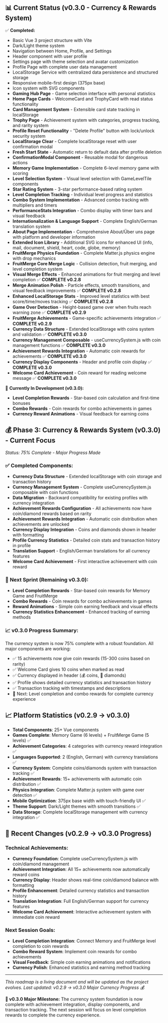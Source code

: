## 📊 Current Status (v0.3.0 - Currency & Rewards System)

✅ **Completed:**
- Basic Vue 3 project structure with Vite
- Dark/Light theme system
- Navigation between Home, Profile, and Settings
- Header component with user profile
- Settings page with theme selection and avatar customization
- Profile Page with complete user data management
- LocalStorage Service with centralized data persistence and structured storage
- Responsive mobile-first design (375px base)
- Icon system with SVG components
- **Gaming Hub Page** - Game selection interface with personal statistics
- **Home Page Cards** - WelcomeCard and TrophyCard with read status functionality
- **Card Management System** - Extensible card state tracking in localStorage
- **Trophy Page** - Achievement system with categories, progress tracking, and rarity system
- **Profile Reset Functionality** - "Delete Profile" button with lock/unlock security system
- **LocalStorage Clear** - Complete localStorage reset with user confirmation modal
- **Fresh Start State** - Automatic return to default data after profile deletion
- **ConfirmationModal Component** - Reusable modal for dangerous actions
- **Memory Game Implementation** - Complete 6-level memory game with scoring
- **Level Selection System** - Visual level selection with GameLevelTile components
- **Star Rating System** - 3-star performance-based rating system
- **Level Completion Tracking** - Individual level progress and statistics
- **Combo System Implementation** - Advanced combo tracking with multipliers and timers
- **PerformanceStats Integration** - Combo display with timer bars and visual feedback
- **Internationalization & Language Support** - Complete English/German translation system
- **About Page Implementation** - Comprehensive About/Über uns page with platform and developer information
- **Extended Icon Library** - Additional SVG icons for enhanced UI (info, mail, document, shield, heart, code, globe, memory)
- **FruitMerge Physics Foundation** - Complete Matter.js physics engine with drop mechanics
- **FruitMerge Core Merge Logic** - Collision detection, fruit merging, and level completion system
- **Visual Merge Effects** - Enhanced animations for fruit merging and level completion ✅ **COMPLETE v0.2.8**
- **Merge Animation Polish** - Particle effects, smooth transitions, and visual feedback improvements ✅ **COMPLETE v0.2.8**
- **Enhanced LocalStorage Stats** - Improved level statistics with best score/time/moves tracking ✅ **COMPLETE v0.2.8**
- **Game Over Detection** - Height-based game over when fruits reach warning zone ✅ **COMPLETE v0.2.9**
- **FruitMerge Achievements** - Game-specific achievements integration ✅ **COMPLETE v0.2.9**
- **Currency Data Structure** - Extended localStorage with coins system and validation ✅ **COMPLETE v0.3.0**
- **Currency Management Composable** - useCurrencySystem.js with coin management functions ✅ **COMPLETE v0.3.0**
- **Achievement Rewards Integration** - Automatic coin rewards for achievements ✅ **COMPLETE v0.3.0**
- **Currency Display Components** - Header and profile coin display ✅ **COMPLETE v0.3.0**
- **Welcome Card Achievement** - Coin reward for reading welcome message ✅ **COMPLETE v0.3.0**

🚧 **Currently In Development (v0.3.0):**
- **Level Completion Rewards** - Star-based coin calculation and first-time bonuses
- **Combo Rewards** - Coin rewards for combo achievements in games
- **Currency Reward Animations** - Visual feedback for earning coins

## 💰 Phase 3: Currency & Rewards System (v0.3.0) - Current Focus
*Status: 75% Complete - Major Progress Made*

### ✅ **Completed Components:**
- **Currency Data Structure** - Extended localStorage with coin storage and transaction history
- **Currency Management System** - Complete useCurrencySystem.js composable with coin functions
- **Data Migration** - Backward compatibility for existing profiles with currency integration
- **Achievement Rewards Configuration** - All achievements now have coin/diamond rewards based on rarity
- **Achievement Rewards Integration** - Automatic coin distribution when achievements are unlocked
- **Currency Display Integration** - Coins and diamonds shown in header with formatting
- **Profile Currency Statistics** - Detailed coin stats and transaction history in profile
- **Translation Support** - English/German translations for all currency features
- **Welcome Card Achievement** - First interactive achievement with coin reward

### 🎯 **Next Sprint (Remaining v0.3.0):**
- **Level Completion Rewards** - Star-based coin rewards for Memory Game and FruitMerge
- **Combo Rewards** - Coin rewards for combo achievements in games
- **Reward Animations** - Simple coin earning feedback and visual effects
- **Currency Statistics Enhancement** - Enhanced tracking of earning methods

### 📈 **v0.3.0 Progress Summary:**
The currency system is now 75% complete with a robust foundation. All major components are working:
- ✅ 15 achievements now give coin rewards (15-300 coins based on rarity)
- ✅ Welcome Card gives 10 coins when marked as read
- ✅ Currency displayed in header (💰 coins, 💎 diamonds)
- ✅ Profile shows detailed currency statistics and transaction history
- ✅ Transaction tracking with timestamps and descriptions
- 🎯 Next: Level completion and combo rewards for complete currency experience

## 📈 Platform Statistics (v0.2.9 → v0.3.0)

- **Total Components**: 25+ Vue components
- **Games Complete**: Memory Game (6 levels) + FruitMerge Game (5 levels) ✅
- **Achievement Categories**: 4 categories with currency reward integration ✅
- **Languages Supported**: 2 (English, German) with currency translations ✅
- **Currency System**: Complete coins/diamonds system with transaction tracking ✅
- **Achievement Rewards**: 15+ achievements with automatic coin distribution ✅
- **Physics Integration**: Complete Matter.js system with game over detection ✅
- **Mobile Optimization**: 375px base width with touch-friendly UI ✅
- **Theme Support**: Dark/Light themes with smooth transitions ✅
- **Data Storage**: Complete localStorage management with currency integration ✅

## 🔄 Recent Changes (v0.2.9 → v0.3.0 Progress)

### **Technical Achievements:**
- **Currency Foundation**: Complete useCurrencySystem.js with coin/diamond management
- **Achievement Integration**: All 15+ achievements now automatically reward coins
- **Currency Display**: Header shows real-time coin/diamond balance with formatting
- **Profile Enhancement**: Detailed currency statistics and transaction history
- **Translation Integration**: Full English/German support for currency features
- **Welcome Card Achievement**: Interactive achievement system with immediate coin reward

### **Next Session Goals:**
- **Level Completion Integration**: Connect Memory and FruitMerge level completion to coin rewards
- **Combo Reward System**: Implement coin rewards for combo achievements
- **Visual Feedback**: Simple coin earning animations and notifications
- **Currency Polish**: Enhanced statistics and earning method tracking

---

*This roadmap is a living document and will be updated as the project evolves. Last updated: v0.2.9 → v0.3.0 Major Currency Progress 💰*

**🎊 v0.3.0 Major Milestone:**
The currency system foundation is now complete with achievement integration, display components, and transaction tracking. The next session will focus on level completion rewards to complete the currency experience.